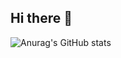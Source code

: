 ## Hi there 👋

![Anurag's GitHub stats](https://github-readme-stats.vercel.app/api?username=NerostavKuznetsov&show_icons=true&theme=merko)


